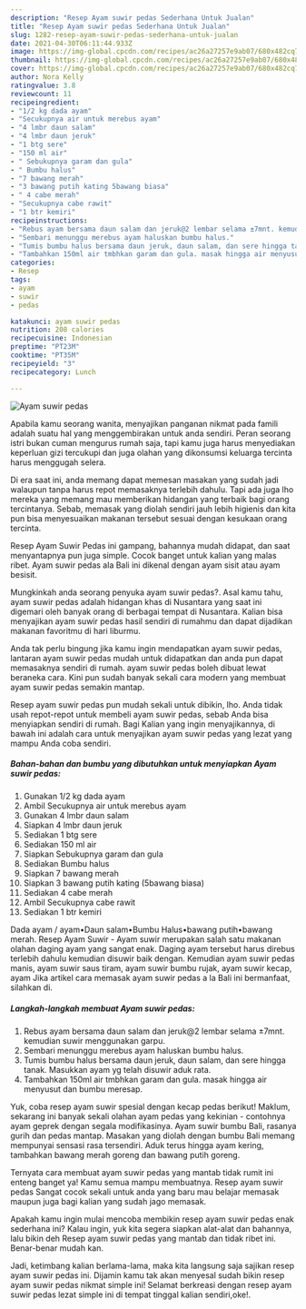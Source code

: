 ```yaml
---
description: "Resep Ayam suwir pedas Sederhana Untuk Jualan"
title: "Resep Ayam suwir pedas Sederhana Untuk Jualan"
slug: 1282-resep-ayam-suwir-pedas-sederhana-untuk-jualan
date: 2021-04-30T06:11:44.933Z
image: https://img-global.cpcdn.com/recipes/ac26a27257e9ab07/680x482cq70/ayam-suwir-pedas-foto-resep-utama.jpg
thumbnail: https://img-global.cpcdn.com/recipes/ac26a27257e9ab07/680x482cq70/ayam-suwir-pedas-foto-resep-utama.jpg
cover: https://img-global.cpcdn.com/recipes/ac26a27257e9ab07/680x482cq70/ayam-suwir-pedas-foto-resep-utama.jpg
author: Nora Kelly
ratingvalue: 3.8
reviewcount: 11
recipeingredient:
- "1/2 kg dada ayam"
- "Secukupnya air untuk merebus ayam"
- "4 lmbr daun salam"
- "4 lmbr daun jeruk"
- "1 btg sere"
- "150 ml air"
- " Sebukupnya garam dan gula"
- " Bumbu halus"
- "7 bawang merah"
- "3 bawang putih kating 5bawang biasa"
- " 4 cabe merah"
- "Secukupnya cabe rawit"
- "1 btr kemiri"
recipeinstructions:
- "Rebus ayam bersama daun salam dan jeruk@2 lembar selama ±7mnt. kemudian suwir menggunakan garpu."
- "Sembari menunggu merebus ayam haluskan bumbu halus."
- "Tumis bumbu halus bersama daun jeruk, daun salam, dan sere hingga tanak. Masukkan ayam yg telah disuwir aduk rata."
- "Tambahkan 150ml air tmbhkan garam dan gula. masak hingga air menyusut dan bumbu meresap."
categories:
- Resep
tags:
- ayam
- suwir
- pedas

katakunci: ayam suwir pedas 
nutrition: 208 calories
recipecuisine: Indonesian
preptime: "PT23M"
cooktime: "PT35M"
recipeyield: "3"
recipecategory: Lunch

---
```



![Ayam suwir pedas](https://img-global.cpcdn.com/recipes/ac26a27257e9ab07/680x482cq70/ayam-suwir-pedas-foto-resep-utama.jpg)

Apabila kamu seorang wanita, menyajikan panganan nikmat pada famili adalah suatu hal yang menggembirakan untuk anda sendiri. Peran seorang istri bukan cuman mengurus rumah saja, tapi kamu juga harus menyediakan keperluan gizi tercukupi dan juga olahan yang dikonsumsi keluarga tercinta harus menggugah selera.

Di era  saat ini, anda memang dapat memesan masakan yang sudah jadi walaupun tanpa harus repot memasaknya terlebih dahulu. Tapi ada juga lho mereka yang memang mau memberikan hidangan yang terbaik bagi orang tercintanya. Sebab, memasak yang diolah sendiri jauh lebih higienis dan kita pun bisa menyesuaikan makanan tersebut sesuai dengan kesukaan orang tercinta. 

Resep Ayam Suwir Pedas ini gampang, bahannya mudah didapat, dan saat menyantapnya pun juga simple. Cocok banget untuk kalian yang malas ribet. Ayam suwir pedas ala Bali ini dikenal dengan ayam sisit atau ayam besisit.

Mungkinkah anda seorang penyuka ayam suwir pedas?. Asal kamu tahu, ayam suwir pedas adalah hidangan khas di Nusantara yang saat ini digemari oleh banyak orang di berbagai tempat di Nusantara. Kalian bisa menyajikan ayam suwir pedas hasil sendiri di rumahmu dan dapat dijadikan makanan favoritmu di hari liburmu.

Anda tak perlu bingung jika kamu ingin mendapatkan ayam suwir pedas, lantaran ayam suwir pedas mudah untuk didapatkan dan anda pun dapat memasaknya sendiri di rumah. ayam suwir pedas boleh dibuat lewat beraneka cara. Kini pun sudah banyak sekali cara modern yang membuat ayam suwir pedas semakin mantap.

Resep ayam suwir pedas pun mudah sekali untuk dibikin, lho. Anda tidak usah repot-repot untuk membeli ayam suwir pedas, sebab Anda bisa menyiapkan sendiri di rumah. Bagi Kalian yang ingin menyajikannya, di bawah ini adalah cara untuk menyajikan ayam suwir pedas yang lezat yang mampu Anda coba sendiri.

<!--inarticleads1-->

##### Bahan-bahan dan bumbu yang dibutuhkan untuk menyiapkan Ayam suwir pedas:

1. Gunakan 1/2 kg dada ayam
1. Ambil Secukupnya air untuk merebus ayam
1. Gunakan 4 lmbr daun salam
1. Siapkan 4 lmbr daun jeruk
1. Sediakan 1 btg sere
1. Sediakan 150 ml air
1. Siapkan  Sebukupnya garam dan gula
1. Sediakan  Bumbu halus
1. Siapkan 7 bawang merah
1. Siapkan 3 bawang putih kating (5bawang biasa)
1. Sediakan  4 cabe merah
1. Ambil Secukupnya cabe rawit
1. Sediakan 1 btr kemiri


Dada ayam / ayam•Daun salam•Bumbu Halus•bawang putih•bawang merah. Resep Ayam Suwir - Ayam suwir merupakan salah satu makanan olahan daging ayam yang sangat enak. Daging ayam tersebut harus direbus terlebih dahulu kemudian disuwir baik dengan. Kemudian ayam suwir pedas manis, ayam suwir saus tiram, ayam suwir bumbu rujak, ayam suwir kecap, ayam Jika artikel cara memasak ayam suwir pedas a la Bali ini bermanfaat, silahkan di. 

<!--inarticleads2-->

##### Langkah-langkah membuat Ayam suwir pedas:

1. Rebus ayam bersama daun salam dan jeruk@2 lembar selama ±7mnt. kemudian suwir menggunakan garpu.
1. Sembari menunggu merebus ayam haluskan bumbu halus.
1. Tumis bumbu halus bersama daun jeruk, daun salam, dan sere hingga tanak. Masukkan ayam yg telah disuwir aduk rata.
1. Tambahkan 150ml air tmbhkan garam dan gula. masak hingga air menyusut dan bumbu meresap.


Yuk, coba resep ayam suwir spesial dengan kecap pedas berikut! Maklum, sekarang ini banyak sekali olahan ayam pedas yang kekinian - contohnya ayam geprek dengan segala modifikasinya. Ayam suwir bumbu Bali, rasanya gurih dan pedas mantap. Masakan yang diolah dengan bumbu Bali memang mempunyai sensasi rasa tersendiri. Aduk terus hingga ayam kering, tambahkan bawang merah goreng dan bawang putih goreng. 

Ternyata cara membuat ayam suwir pedas yang mantab tidak rumit ini enteng banget ya! Kamu semua mampu membuatnya. Resep ayam suwir pedas Sangat cocok sekali untuk anda yang baru mau belajar memasak maupun juga bagi kalian yang sudah jago memasak.

Apakah kamu ingin mulai mencoba membikin resep ayam suwir pedas enak sederhana ini? Kalau ingin, yuk kita segera siapkan alat-alat dan bahannya, lalu bikin deh Resep ayam suwir pedas yang mantab dan tidak ribet ini. Benar-benar mudah kan. 

Jadi, ketimbang kalian berlama-lama, maka kita langsung saja sajikan resep ayam suwir pedas ini. Dijamin kamu tak akan menyesal sudah bikin resep ayam suwir pedas nikmat simple ini! Selamat berkreasi dengan resep ayam suwir pedas lezat simple ini di tempat tinggal kalian sendiri,oke!.

